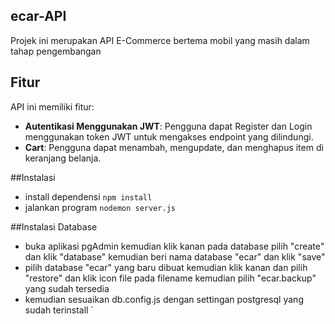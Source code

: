 ## ecar-API
Projek ini merupakan API E-Commerce bertema mobil yang masih dalam tahap pengembangan

## Fitur

API ini memiliki fitur:

- **Autentikasi Menggunakan JWT**: Pengguna dapat Register dan Login menggunakan token JWT untuk mengakses endpoint yang dilindungi.
- **Cart**: Pengguna dapat menambah, mengupdate, dan menghapus item di keranjang belanja.

##Instalasi

- install dependensi
`npm install`
- jalankan program
`nodemon server.js`

##Instalasi Database
- buka aplikasi pgAdmin kemudian klik kanan pada database pilih "create" dan klik "database" kemudian beri nama database "ecar" dan klik "save"
- pilih database "ecar" yang baru dibuat kemudian klik kanan dan pilih "restore" dan klik icon file pada filename kemudian pilih "ecar.backup" yang sudah tersedia
- kemudian sesuaikan db.config.js dengan settingan postgresql yang sudah terinstall
`